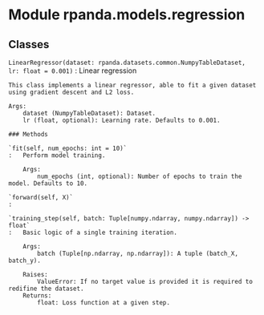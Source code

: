 Module rpanda.models.regression
===============================

Classes
-------

`LinearRegressor(dataset: rpanda.datasets.common.NumpyTableDataset, lr: float = 0.001)`
:   Linear regression
    
    This class implements a linear regressor, able to fit a given dataset using gradient descent and L2 loss.
    
    Args:
        dataset (NumpyTableDataset): Dataset.
        lr (float, optional): Learning rate. Defaults to 0.001.

    ### Methods

    `fit(self, num_epochs: int = 10)`
    :   Perform model training.
        
        Args:
            num_epochs (int, optional): Number of epochs to train the model. Defaults to 10.

    `forward(self, X)`
    :

    `training_step(self, batch: Tuple[numpy.ndarray, numpy.ndarray]) ‑> float`
    :   Basic logic of a single training iteration.
        
        Args:
            batch (Tuple[np.ndarray, np.ndarray]): A tuple (batch_X, batch_y).
        
        Raises:
            ValueError: If no target value is provided it is required to redifine the dataset.
        Returns:
            float: Loss function at a given step.